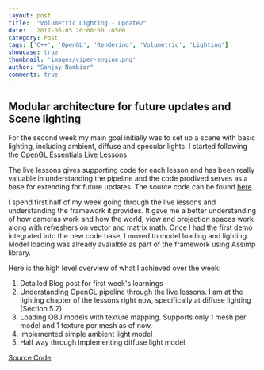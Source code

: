 ```yaml
---
layout: post
title:  "Volumetric Lighting - Update2"
date:   2017-06-05 20:00:00 -0500
category: Post
tags: ['C++', 'OpenGL', 'Rendering', 'Volumetric', 'Lighting']
showcase: true
thumbnail: 'images/viper-engine.png'
author: "Sanjay Nambiar"
comments: true
---
```


## Modular architecture for future updates and Scene lighting

For the second week my main goal initially was to set up a scene with basic lighting, including ambient, diffuse and specular lights.
I started following the [OpenGL Essentials Live Lessons](https://www.safaribooksonline.com/library/view/opengl-essentials-livelessons/9780133824360/)

The live lessons gives supporting code for each lesson and has been really valuable in understanding the pipeline and the code prodived serves as 
a base for extending for future updates. The source code can be found [here](https://bitbucket.org/pvarcholik/opengl-essentials-livelessons/src/06be99d926991db2353160ed519c4b75e9737c35/?at=VS2015).

I spend first half of my week going through the live lessons and understanding the framework it provides. It gave me a better understanding of how cameras
work and how the world, view and projection spaces work along with refreshers on vector and matrix math. Once I had the first demo integrated into the
new code base, I moved to model loading and lighting. Model loading was already avaialble as part of the framework using Assimp library.

Here is the high level overview of what I achieved over the week:

1. Detailed Blog post for first week's learnings
2. Understanding OpenGL pipeline through the live lessons. I am at the lighting chapter of the lessons right now, specifically at diffuse lighting (Section 5.2)
3. Loading OBJ models with texture mapping. Supports only 1 mesh per model and 1 texture per mesh as of now.
4. Implemented simple ambient light model
5. Half way through implementing diffuse light model.

[Source Code](https://github.com/sanjay-nambiar/VolumetricLighting)